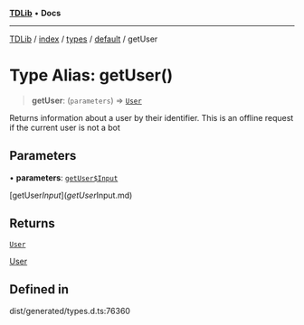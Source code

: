 [**TDLib**](../../../../../../README.md) • **Docs**

***

[TDLib](../../../../../../modules.md) / [index](../../../../../README.md) / [types](../../../README.md) / [default](../README.md) / getUser

# Type Alias: getUser()

> **getUser**: (`parameters`) => [`User`](User-1.md)

Returns information about a user by their identifier. This is an offline request if the current user is not a bot

## Parameters

• **parameters**: [`getUser$Input`](getUser$Input.md)

[getUser$Input](getUser$Input.md)

## Returns

[`User`](User-1.md)

[User](User-1.md)

## Defined in

dist/generated/types.d.ts:76360
